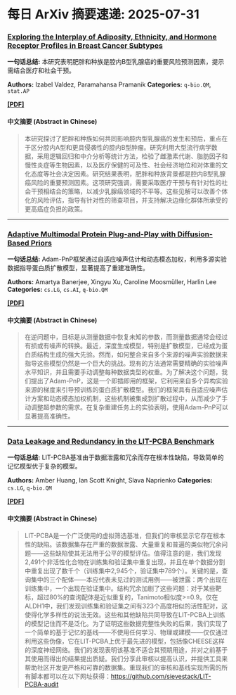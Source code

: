 # 每日 ArXiv 摘要速递: 2025-07-31

### [Exploring the Interplay of Adiposity, Ethnicity, and Hormone Receptor Profiles in Breast Cancer Subtypes](https://arxiv.org/abs/2507.21348)

**一句话总结:** 本研究表明肥胖和种族是腔内B型乳腺癌的重要风险预测因素，提示需结合医疗和社会干预。

**Authors:** Izabel Valdez, Paramahansa Pramanik
**Categories:** `q-bio.QM`, `stat.AP`

[**[PDF]**](https://arxiv.org/pdf/2507.21348)

#### 中文摘要 (Abstract in Chinese)

> 本研究探讨了肥胖和种族如何共同影响腔内型乳腺癌的发生和预后，重点在于区分腔内A型和更具侵袭性的腔内B型肿瘤。研究利用大型流行病学数据，采用逻辑回归和中介分析等统计方法，检验了雌激素代谢、脂肪因子和慢性炎症等生物因素，以及医疗保健的可及性、社会经济地位和对体重的文化态度等社会决定因素。研究结果表明，肥胖和种族背景都是腔内B型乳腺癌风险的重要预测因素。这项研究强调，需要采取医疗干预与有针对性的社会干预相结合的策略，以减少乳腺癌领域的不平等。这些见解可以改善个体化的风险评估，指导有针对性的筛查项目，并支持解决边缘化群体所承受的更高癌症负担的政策。

---

### [Adaptive Multimodal Protein Plug-and-Play with Diffusion-Based Priors](https://arxiv.org/abs/2507.21260)

**一句话总结:** Adam-PnP框架通过自适应噪声估计和动态模态加权，利用多源实验数据指导蛋白质扩散模型，显著提高了重建准确性。

**Authors:** Amartya Banerjee, Xingyu Xu, Caroline Moosmüller, Harlin Lee
**Categories:** `cs.LG`, `cs.AI`, `q-bio.QM`

[**[PDF]**](https://arxiv.org/pdf/2507.21260)

#### 中文摘要 (Abstract in Chinese)

> 在逆问题中，目标是从测量数据中恢复未知的参数，而测量数据通常会经过有损或有噪声的转换。最近，深度生成模型，特别是扩散模型，已经成为蛋白质结构生成的强大先验。然而，如何整合来自多个来源的噪声实验数据来指导这些模型仍然是一个巨大的挑战。现有的方法通常需要精确的实验噪声水平知识，并且需要手动调整每种数据类型的权重。为了解决这个问题，我们提出了Adam-PnP，这是一个即插即用的框架，它利用来自多个异构实验来源的梯度来引导预训练的蛋白质扩散模型。我们的框架具有自适应噪声估计方案和动态模态加权机制，这些机制被集成到扩散过程中，从而减少了手动调整超参数的需求。在复杂重建任务上的实验表明，使用Adam-PnP可以显著提高准确性。

---

### [Data Leakage and Redundancy in the LIT-PCBA Benchmark](https://arxiv.org/abs/2507.21404)

**一句话总结:** LIT-PCBA基准由于数据泄露和冗余而存在根本性缺陷，导致简单的记忆模型优于复杂的模型。

**Authors:** Amber Huang, Ian Scott Knight, Slava Naprienko
**Categories:** `cs.LG`, `q-bio.QM`

[**[PDF]**](https://arxiv.org/pdf/2507.21404)

#### 中文摘要 (Abstract in Chinese)

> LIT-PCBA是一个广泛使用的虚拟筛选基准，但我们的审核显示它存在根本性的缺陷。该数据集存在严重的数据泄露、大量重复和普遍的类似物冗余问题——这些缺陷使其无法用于公平的模型评估。值得注意的是，我们发现2,491个非活性化合物在训练集和验证集中重复出现，并且在单个数据分割中重复出现了数千个（训练集中2,945个，验证集中789个）。关键的是，查询集中的三个配体——本应代表未见过的测试用例——被泄露：两个出现在训练集中，一个出现在验证集中。结构冗余加剧了这些问题：对于某些靶标，超过80%的查询配体是近似重复的，Tanimoto相似度>=0.9。仅在ALDH1中，我们发现训练集和验证集之间有323个高度相似的活性配对，这使得化学多样性的说法无效。这些和其他缺陷共同导致在LIT-PCBA上训练的模型记住而不是泛化。为了证明这些数据完整性失败的后果，我们实现了一个简单的基于记忆的基线——不使用任何学习、物理或建模——仅仅通过利用这些伪像，它在LIT-PCBA上优于最先进的模型，包括像CHEESE这样的深度神经网络。我们的发现表明该基准不适合其预期用途，并对之前基于其使用而得出的结果提出质疑。我们分享此审核以提高认识，并提供工具来帮助社区开发更严格和可靠的数据集。重现我们的审核和基线实现所需的所有脚本都可以在以下网址获得：https://github.com/sievestack/LIT-PCBA-audit
